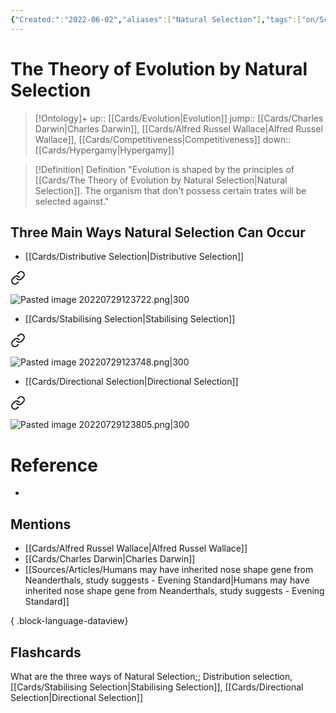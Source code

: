 ```yaml
---
{"Created:":"2022-06-02","aliases":["Natural Selection"],"tags":["on/Science/Biology","School"],"date created":"2022-06-02 Thu","edited":"2023-04-06 Thu","dg-publish":true,"permalink":"/cards/the-theory-of-evolution-by-natural-selection/","dgPassFrontmatter":true}
---
```


# The Theory of Evolution by Natural Selection

> [!Ontology]+
> up:: [[Cards/Evolution\|Evolution]]
> jump:: [[Cards/Charles Darwin\|Charles Darwin]], [[Cards/Alfred Russel Wallace\|Alfred Russel Wallace]], [[Cards/Competitiveness\|Competitiveness]]
> down:: [[Cards/Hypergamy\|Hypergamy]]

> [!Definition] Definition
> "Evolution is shaped by the principles of [[Cards/The Theory of Evolution by Natural Selection\|Natural Selection]]. The organism that don't possess certain trates will be selected against."

## Three Main Ways Natural Selection Can Occur

- [[Cards/Distributive Selection\|Distributive Selection]]

<div class="transclusion internal-embed is-loaded"><a class="markdown-embed-link" href="/cards/distributive-selection/#8e16cd" aria-label="Open link"><svg xmlns="http://www.w3.org/2000/svg" width="24" height="24" viewBox="0 0 24 24" fill="none" stroke="currentColor" stroke-width="2" stroke-linecap="round" stroke-linejoin="round" class="svg-icon lucide-link"><path d="M10 13a5 5 0 0 0 7.54.54l3-3a5 5 0 0 0-7.07-7.07l-1.72 1.71"></path><path d="M14 11a5 5 0 0 0-7.54-.54l-3 3a5 5 0 0 0 7.07 7.07l1.71-1.71"></path></svg></a><div class="markdown-embed">



![Pasted image 20220729123722.png|300](/img/user/Extras/Images/Pasted%20image%2020220729123722.png) 

</div></div>

- [[Cards/Stabilising Selection\|Stabilising Selection]]

<div class="transclusion internal-embed is-loaded"><a class="markdown-embed-link" href="/cards/stabilising-selection/#3ae1c1" aria-label="Open link"><svg xmlns="http://www.w3.org/2000/svg" width="24" height="24" viewBox="0 0 24 24" fill="none" stroke="currentColor" stroke-width="2" stroke-linecap="round" stroke-linejoin="round" class="svg-icon lucide-link"><path d="M10 13a5 5 0 0 0 7.54.54l3-3a5 5 0 0 0-7.07-7.07l-1.72 1.71"></path><path d="M14 11a5 5 0 0 0-7.54-.54l-3 3a5 5 0 0 0 7.07 7.07l1.71-1.71"></path></svg></a><div class="markdown-embed">



![Pasted image 20220729123748.png|300](/img/user/Extras/Images/Pasted%20image%2020220729123748.png) 

</div></div>

- [[Cards/Directional Selection\|Directional Selection]]

<div class="transclusion internal-embed is-loaded"><a class="markdown-embed-link" href="/cards/directional-selection/#2280ef" aria-label="Open link"><svg xmlns="http://www.w3.org/2000/svg" width="24" height="24" viewBox="0 0 24 24" fill="none" stroke="currentColor" stroke-width="2" stroke-linecap="round" stroke-linejoin="round" class="svg-icon lucide-link"><path d="M10 13a5 5 0 0 0 7.54.54l3-3a5 5 0 0 0-7.07-7.07l-1.72 1.71"></path><path d="M14 11a5 5 0 0 0-7.54-.54l-3 3a5 5 0 0 0 7.07 7.07l1.71-1.71"></path></svg></a><div class="markdown-embed">



![Pasted image 20220729123805.png|300](/img/user/Extras/Images/Pasted%20image%2020220729123805.png) 

</div></div>


# Reference

- 

## Mentions

- [[Cards/Alfred Russel Wallace\|Alfred Russel Wallace]]
- [[Cards/Charles Darwin\|Charles Darwin]]
- [[Sources/Articles/Humans may have inherited nose shape gene from Neanderthals, study suggests - Evening Standard\|Humans may have inherited nose shape gene from Neanderthals, study suggests - Evening Standard]]

{ .block-language-dataview}

## Flashcards

What are the three ways of Natural Selection;; Distribution selection, [[Cards/Stabilising Selection\|Stabilising Selection]], [[Cards/Directional Selection\|Directional Selection]]
<!--SR:!2023-07-15,11,210-->

